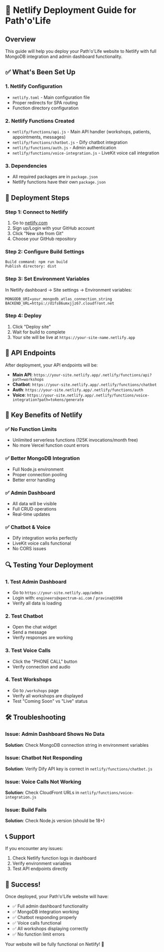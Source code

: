 # 🚀 Netlify Deployment Guide for Path'o'Life

## Overview
This guide will help you deploy your Path'o'Life website to Netlify with full MongoDB integration and admin dashboard functionality.

## ✅ What's Been Set Up

### 1. **Netlify Configuration**
- `netlify.toml` - Main configuration file
- Proper redirects for SPA routing
- Function directory configuration

### 2. **Netlify Functions Created**
- `netlify/functions/api.js` - Main API handler (workshops, patients, appointments, messages)
- `netlify/functions/chatbot.js` - Dify chatbot integration
- `netlify/functions/auth.js` - Admin authentication
- `netlify/functions/voice-integration.js` - LiveKit voice call integration

### 3. **Dependencies**
- All required packages are in `package.json`
- Netlify functions have their own `package.json`

## 🔧 Deployment Steps

### Step 1: Connect to Netlify
1. Go to [netlify.com](https://netlify.com)
2. Sign up/Login with your GitHub account
3. Click "New site from Git"
4. Choose your GitHub repository

### Step 2: Configure Build Settings
```
Build command: npm run build
Publish directory: dist
```

### Step 3: Set Environment Variables
In Netlify dashboard → Site settings → Environment variables:

```
MONGODB_URI=your_mongodb_atlas_connection_string
BACKEND_URL=https://d1fs86umxjjz67.cloudfront.net
```

### Step 4: Deploy
1. Click "Deploy site"
2. Wait for build to complete
3. Your site will be live at `https://your-site-name.netlify.app`

## 🔗 API Endpoints

After deployment, your API endpoints will be:

- **Main API**: `https://your-site.netlify.app/.netlify/functions/api?path=workshops`
- **Chatbot**: `https://your-site.netlify.app/.netlify/functions/chatbot`
- **Auth**: `https://your-site.netlify.app/.netlify/functions/auth`
- **Voice**: `https://your-site.netlify.app/.netlify/functions/voice-integration?path=tokens/generate`

## 🎯 Key Benefits of Netlify

### ✅ **No Function Limits**
- Unlimited serverless functions (125K invocations/month free)
- No more Vercel function count errors

### ✅ **Better MongoDB Integration**
- Full Node.js environment
- Proper connection pooling
- Better error handling

### ✅ **Admin Dashboard**
- All data will be visible
- Full CRUD operations
- Real-time updates

### ✅ **Chatbot & Voice**
- Dify integration works perfectly
- LiveKit voice calls functional
- No CORS issues

## 🔍 Testing Your Deployment

### 1. **Test Admin Dashboard**
- Go to `https://your-site.netlify.app/admin`
- Login with: `engineers@xpectrum-ai.com` / `pravina@1998`
- Verify all data is loading

### 2. **Test Chatbot**
- Open the chat widget
- Send a message
- Verify responses are working

### 3. **Test Voice Calls**
- Click the "PHONE CALL" button
- Verify connection and audio

### 4. **Test Workshops**
- Go to `/workshops` page
- Verify all workshops are displayed
- Test "Coming Soon" vs "Live" status

## 🛠️ Troubleshooting

### Issue: Admin Dashboard Shows No Data
**Solution**: Check MongoDB connection string in environment variables

### Issue: Chatbot Not Responding
**Solution**: Verify Dify API key is correct in `netlify/functions/chatbot.js`

### Issue: Voice Calls Not Working
**Solution**: Check CloudFront URLs in `netlify/functions/voice-integration.js`

### Issue: Build Fails
**Solution**: Check Node.js version (should be 18+)

## 📞 Support

If you encounter any issues:
1. Check Netlify function logs in dashboard
2. Verify environment variables
3. Test API endpoints directly

## 🎉 Success!

Once deployed, your Path'o'Life website will have:
- ✅ Full admin dashboard functionality
- ✅ MongoDB integration working
- ✅ Chatbot responding properly
- ✅ Voice calls functional
- ✅ All workshops displaying correctly
- ✅ No function limit errors

Your website will be fully functional on Netlify! 🚀
